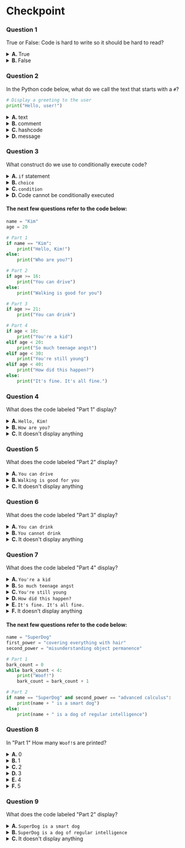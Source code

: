 
# Checkpoint

### Question 1

True or False: Code is hard to write so it should be hard to read?

<details>
<summary>
<b>A. </b>
True
</summary>

&emsp; :x: **INCORRECT**

> Unfortunately, some people think this is true.
</details>
<details>
<summary>
<b>B. </b>
False
</summary>

&emsp; :heavy_check_mark: **CORRECT**

> 
</details>

### Question 2


In the Python code below, what do we call the text that starts with a `#`?

```python
# Display a greeting to the user
print("Hello, user!")
```

<details>
<summary>
<b>A. </b>
text
</summary>

&emsp; :x: **INCORRECT**

> Because it's code it's all text, but we're looking for something more specific.
</details>
<details>
<summary>
<b>B. </b>
comment
</summary>

&emsp; :heavy_check_mark: **CORRECT**

> Comments can document code or be used to temporarily prevent some code from running.
</details>
<details>
<summary>
<b>C. </b>
hashcode
</summary>

&emsp; :x: **INCORRECT**

> This is a fancy word that you'll learn about _after_ this Jumpstart course.
</details>
<details>
<summary>
<b>D. </b>
message
</summary>

&emsp; :x: **INCORRECT**

> In a way it's a message to the person reading the code, but that's not what we call it.
</details>

### Question 3

What construct do we use to conditionally execute code?

<details>
<summary>
<b>A. </b>
<code>if</code> statement
</summary>

&emsp; :heavy_check_mark: **CORRECT**

> Remember we used `if` statements to "ask questions" in code.
</details>
<details>
<summary>
<b>B. </b>
<code>choice</code>
</summary>

&emsp; :x: **INCORRECT**

> 
</details>
<details>
<summary>
<b>C. </b>
<code>condition</code>
</summary>

&emsp; :x: **INCORRECT**

> We use the term "condition" a lot when talking about code, but it's not a keyword in Python.
</details>
<details>
<summary>
<b>D. </b>
Code cannot be conditionally executed
</summary>

&emsp; :x: **INCORRECT**

> Your programs wouldn't be able to do a lot if this were true.
</details>

#### The next few questions refer to the code below:

```python
name = "Kim"
age = 20

# Part 1
if name == "Kim":
    print("Hello, Kim!")
else:
    print("Who are you?")

# Part 2
if age >= 16:
    print("You can drive")
else:
    print("Walking is good for you")

# Part 3
if age >= 21:
    print("You can drink")

# Part 4
if age < 10:
    print("You're a kid")
elif age < 20:
    print("So much teenage angst")
elif age < 30:
    print("You're still young")
elif age < 40:
    print("How did this happen?")
else:
    print("It's fine. It's all fine.")
```
### Question 4

What does the code labeled "Part 1" display?

<details>
<summary>
<b>A. </b>
<code>Hello, Kim!</code>
</summary>

&emsp; :heavy_check_mark: **CORRECT**

> Because the _value_ of the `name` variable is `"Kim"`, the `if` condition is `True`, therefore the code immediately below the `if` runs and the `else` code does not run.
</details>
<details>
<summary>
<b>B. </b>
<code>How are you?</code>
</summary>

&emsp; :x: **INCORRECT**

> Because the _value_ of the `name` variable is `"Kim"`, the `if` condition is `True`, therefore the code immediately below the `if` runs and the `else` code does not run.
</details>
<details>
<summary>
<b>C. </b>
It doesn't display anything
</summary>

&emsp; :x: **INCORRECT**

> It would be impossible for the code not to display anything. When you have an `if/else` block of code, one or the other **MUST** run, and in this case, both `print()` something.
</details>

### Question 5

What does the code labeled "Part 2" display?

<details>
<summary>
<b>A. </b>
<code>You can drive</code>
</summary>

&emsp; :heavy_check_mark: **CORRECT**

> Because the value of the `age` variable is `20` and `20` is greater than or equal to `16`, the `if` condition is `True`, therefore the code immediately below the `if` runs and the `else` code does not run.
</details>
<details>
<summary>
<b>B. </b>
<code>Walking is good for you</code>
</summary>

&emsp; :x: **INCORRECT**

> Because the value of the `age` variable is `20` and `20` is greater than or equal to `16`, the `if` condition is `True`, therefore the code immediately below the `if` runs and the `else` code does not run.
</details>
<details>
<summary>
<b>C. </b>
It doesn't display anything
</summary>

&emsp; :x: **INCORRECT**

> It would be impossible for the code not to display anything. When you have an `if/else` block of code, one or the other **MUST** run, and in this case, both `print()` something.
</details>

### Question 6

What does the code labeled "Part 3" display?

<details>
<summary>
<b>A. </b>
<code>You can drink</code>
</summary>

&emsp; :x: **INCORRECT**

> Because the value of the `age` variable is `20` and `20` is **NOT** greater than or equal to `16`, the `if` condition is `False`, therefore the code immediately below the `if` **WILL NOT RUN**, and since there is no `else`, this code will do nothing at all.
</details>
<details>
<summary>
<b>B. </b>
<code>You cannot drink</code>
</summary>

&emsp; :x: **INCORRECT**

> This string is not in the Python code, so it would be impossible for it to be printed.
</details>
<details>
<summary>
<b>C. </b>
It doesn't display anything
</summary>

&emsp; :heavy_check_mark: **CORRECT**

> Because the value of the `age` variable is `20` and `20` is **NOT** greater than or equal to `16`, the `if` condition is `False`, therefore the code immediately below the `if` **WILL NOT RUN**, and since there is no `else`, this code will do nothing at all.
</details>

### Question 7

What does the code labeled "Part 4" display?

<details>
<summary>
<b>A. </b>
<code>You're a kid</code>
</summary>

&emsp; :x: **INCORRECT**

> Because the value of the `age` variable is `20` and `20` is not less than `10`, this message will not be displayed.
</details>
<details>
<summary>
<b>B. </b>
<code>So much teenage angst</code>
</summary>

&emsp; :x: **INCORRECT**

> Because the above `if` condition was `False` and the value of the `age` variable is `20`, and `20` is not less than `20` (`20` is equal to `20`), this message will not be displayed.
</details>
<details>
<summary>
<b>C. </b>
<code>You're still young</code>
</summary>

&emsp; :heavy_check_mark: **CORRECT**

> Because the above `if` conditions were `False` and the value of the `age` variable is `20`, and `20` **is** less than `30`, this message will be displayed.
</details>
<details>
<summary>
<b>D. </b>
<code>How did this happen?</code>
</summary>

&emsp; :x: **INCORRECT**

> Because one of the previous `if/elif` conditions was `True`, the condition `age < 40` will not run, so this message will not be displayed.
</details>
<details>
<summary>
<b>E. </b>
<code>It's fine. It's all fine.</code>
</summary>

&emsp; :x: **INCORRECT**

> Because one of the previous `if/elif` conditions was `True`, the `else` code will not run, so this message will not be displayed.
</details>
<details>
<summary>
<b>F. </b>
It doesn't display anything
</summary>

&emsp; :x: **INCORRECT**

> It would be impossible for the code not to display anything. Because there is an `else` block, something will be guaranteed to run.
</details>

#### The next few questions refer to the code below:

```python
name = "SuperDog"
first_power = "covering everything with hair"
second_power = "misunderstanding object permanence"

# Part 1
bark_count = 0
while bark_count < 4:
    print("Woof!")
    bark_count = bark_count + 1

# Part 2
if name == "SuperDog" and second_power == "advanced calculus":
    print(name + " is a smart dog")
else:
    print(name + " is a dog of regular intelligence")
```
### Question 8

In "Part 1" How many `Woof!`s are printed?

<details>
<summary>
<b>A. </b>
0
</summary>

&emsp; :x: **INCORRECT**

> 
</details>
<details>
<summary>
<b>B. </b>
1
</summary>

&emsp; :x: **INCORRECT**

> 
</details>
<details>
<summary>
<b>C. </b>
2
</summary>

&emsp; :x: **INCORRECT**

> 
</details>
<details>
<summary>
<b>D. </b>
3
</summary>

&emsp; :x: **INCORRECT**

> 
</details>
<details>
<summary>
<b>E. </b>
4
</summary>

&emsp; :heavy_check_mark: **CORRECT**

> `bark_count` is initially given the value of `0`, then each time through the `while` loop it is incremented by `1`. The loop's condition `bark_count < 4` says as long as `bark_count` is less than `4` the loop will continue to run. This means that the values of `bark_count` will be `0`, `1`, `2`, `3`, `4`. When the value becomes `4`, the `while` loop will stop and the `bark_count` will no longer be incremented.
</details>
<details>
<summary>
<b>F. </b>
5
</summary>

&emsp; :x: **INCORRECT**

> 
</details>

### Question 9

What does the code labeled "Part 2" display?

<details>
<summary>
<b>A. </b>
<code>SuperDog is a smart dog</code>
</summary>

&emsp; :x: **INCORRECT**

> Although the `name` variable has the value of `"SuperDog"`, the `second_power` variable is **NOT** equal to `"advanced calculus"`, so the `if` condition is `False` and the code immediately below the `if` does not run.
</details>
<details>
<summary>
<b>B. </b>
<code>SuperDog is a dog of regular intelligence</code>
</summary>

&emsp; :heavy_check_mark: **CORRECT**

> Although the `name` variable has the value of `"SuperDog"`, the `second_power` variable is **NOT** equal to `"advanced calculus"`, so the `if` condition is `False` and the code immediately below the `if` does not run. Instead the code immediately below the `else` runs.
</details>
<details>
<summary>
<b>C. </b>
It doesn't display anything
</summary>

&emsp; :x: **INCORRECT**

> It would be impossible for the code not to display anything. When you have an `if/else` block of code, one or the other **MUST** run, and in this case, both `print()` something.
</details>
